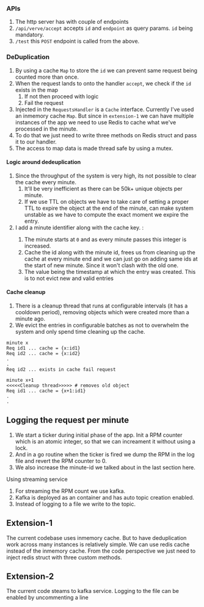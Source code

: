 ### APIs

1. The http server has with couple of endpoints
2. `/api/verve/accept` accepts `id` and `endpoint` as query params. `id` being mandatory.
3. `/test` this `POST` endpoint is called from the above.

### DeDuplication

1. By using a cache `Map` to store the `id` we can prevent same request being counted more than once.
2. When the request lands to onto the handler `accept`, we check if the `id` exists in the map
   1. If not then proceed with logic
   2. Fail the request
3. Injected in the `RequestsHandler` is a `Cache` interface. Currently I've used an inmemory cache `Map`. But since in `extension-1` we can have multiple instances of the app we need to use Redis to cache what we've processed in the minute. 
4. To do that we just need to write three methods on Redis struct and pass it to our handler.
5. The access to map data is made thread safe by using a mutex.

#### Logic around dedeuplication

1. Since the throughput of the system is very high, its not possible to clear the cache every minute.
   1. It'll be very inefficient as there can be 50k+ unique objects per minute.
   2. If we use TTL on objects we have to take care of setting a proper TTL to expire the object at the end of the minute,
   can make system unstable as we have to compute the exact moment we expire the entry.
2. I add a minute identifier along with the cache key. <minute-id>:<objectid>
   1. The minute starts at `0` and as every minute passes this integer is increased.
   2. Cache the id along with the minute id, frees us from cleaning up the cache at every minute end and we can just go on adding same ids at the start of new minute. Since it won't clash with the old one.
   3. The value being the timestamp at which the entry was created. This is to not evict new and valid entries
  
#### Cache cleanup

1. There is a cleanup thread that runs at configurable intervals (it has a cooldown period), removing objects which were created more than a minute ago.
2. We evict the entries in configurable batches as not to overwhelm the system and only spend time cleaning up the cache.


```
minute x 
Req id1 ... cache = {x:id1}
Req id2 ... cache = {x:id2}
.
.
Req id2 ... exists in cache fail request

minute x+1
<<<<<Cleanup thread>>>>> # removes old object
Req id1 ... cache = {x+1:id1}
.
.

```

## Logging the request per minute

1. We start a ticker during initial phase of the app. Init a RPM counter which is an atomic integer, so that we can increament it without using a lock.
2. And in a go routine when the ticker is fired we dump the RPM in the log file and revert the RPM counter to 0.
3. We also increase the minute-id we talked about in the last section here.

Using streaming service

1. For streaming the RPM count we use kafka.
2. Kafka is deployed as an container and has auto topic creation enabled.
3. Instead of logging to a file we write to the topic.

## Extension-1

The current codebase uses inmemory cache. But to have deduplication work across many instances is relatively simple. 
We can use redis cache instead of the inmemory cache. From the code perspective we just need to inject redis struct with three custom methods.

## Extension-2

The current code steams to kafka service. Logging to the file can be enabled by uncommenting a line
